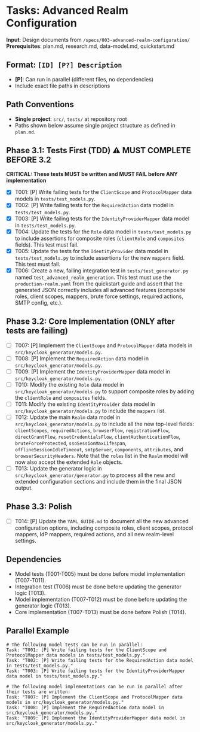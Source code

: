 # Tasks: Advanced Realm Configuration

**Input**: Design documents from `/specs/003-advanced-realm-configuration/`
**Prerequisites**: plan.md, research.md, data-model.md, quickstart.md

## Format: `[ID] [P?] Description`
- **[P]**: Can run in parallel (different files, no dependencies)
- Include exact file paths in descriptions

## Path Conventions
- **Single project**: `src/`, `tests/` at repository root
- Paths shown below assume single project structure as defined in `plan.md`.

## Phase 3.1: Tests First (TDD) ⚠️ MUST COMPLETE BEFORE 3.2
**CRITICAL: These tests MUST be written and MUST FAIL before ANY implementation**
- [x] T001: [P] Write failing tests for the `ClientScope` and `ProtocolMapper` data models in `tests/test_models.py`.
- [x] T002: [P] Write failing tests for the `RequiredAction` data model in `tests/test_models.py`.
- [x] T003: [P] Write failing tests for the `IdentityProviderMapper` data model in `tests/test_models.py`.
- [x] T004: Update the tests for the `Role` data model in `tests/test_models.py` to include assertions for composite roles (`clientRole` and `composites` fields). This test must fail.
- [x] T005: Update the tests for the `IdentityProvider` data model in `tests/test_models.py` to include assertions for the new `mappers` field. This test must fail.
- [x] T006: Create a new, failing integration test in `tests/test_generator.py` named `test_advanced_realm_generation`. This test must use the `production-realm.yaml` from the quickstart guide and assert that the generated JSON correctly includes all advanced features (composite roles, client scopes, mappers, brute force settings, required actions, SMTP config, etc.).

## Phase 3.2: Core Implementation (ONLY after tests are failing)
- [ ] T007: [P] Implement the `ClientScope` and `ProtocolMapper` data models in `src/keycloak_generator/models.py`.
- [ ] T008: [P] Implement the `RequiredAction` data model in `src/keycloak_generator/models.py`.
- [ ] T009: [P] Implement the `IdentityProviderMapper` data model in `src/keycloak_generator/models.py`.
- [ ] T010: Modify the existing `Role` data model in `src/keycloak_generator/models.py` to support composite roles by adding the `clientRole` and `composites` fields.
- [ ] T011: Modify the existing `IdentityProvider` data model in `src/keycloak_generator/models.py` to include the `mappers` list.
- [ ] T012: Update the main `Realm` data model in `src/keycloak_generator/models.py` to include all the new top-level fields: `clientScopes`, `requiredActions`, `browserFlow`, `registrationFlow`, `directGrantFlow`, `resetCredentialsFlow`, `clientAuthenticationFlow`, `bruteForceProtected`, `ssoSessionMaxLifespan`, `offlineSessionIdleTimeout`, `smtpServer`, `components`, `attributes`, and `browserSecurityHeaders`. Note that the `roles` list in the `Realm` model will now also accept the extended `Role` objects.
- [ ] T013: Update the generator logic in `src/keycloak_generator/generator.py` to process all the new and extended configuration sections and include them in the final JSON output.

## Phase 3.3: Polish
- [ ] T014: [P] Update the `YAML_GUIDE.md` to document all the new advanced configuration options, including composite roles, client scopes, protocol mappers, IdP mappers, required actions, and all new realm-level settings.

## Dependencies
- Model tests (T001-T005) must be done before model implementation (T007-T011).
- Integration test (T006) must be done before updating the generator logic (T013).
- Model implementation (T007-T012) must be done before updating the generator logic (T013).
- Core implementation (T007-T013) must be done before Polish (T014).

## Parallel Example
```
# The following model tests can be run in parallel:
Task: "T001: [P] Write failing tests for the ClientScope and ProtocolMapper data models in tests/test_models.py."
Task: "T002: [P] Write failing tests for the RequiredAction data model in tests/test_models.py."
Task: "T003: [P] Write failing tests for the IdentityProviderMapper data model in tests/test_models.py."

# The following model implementations can be run in parallel after their tests are written:
Task: "T007: [P] Implement the ClientScope and ProtocolMapper data models in src/keycloak_generator/models.py."
Task: "T008: [P] Implement the RequiredAction data model in src/keycloak_generator/models.py."
Task: "T009: [P] Implement the IdentityProviderMapper data model in src/keycloak_generator/models.py."
```
